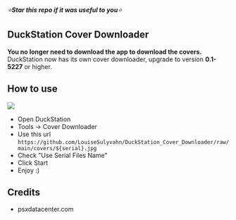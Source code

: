 *⭐**Star this repo if it was useful to you**⭐*

## DuckStation Cover Downloader  
**You no longer need to download the app to download the covers.**
DuckStation now has its own cover downloader, upgrade to version **0.1-5227** or higher.

## How to use  
[![](https://i.imgur.com/FJWeE0e.gif)](https://i.imgur.com/jTGL0HH.gif)

- Open DuckStation
- Tools -> Cover Downloader
- Use this url `https://github.com/LouiseSulyvahn/DuckStation_Cover_Downloader/raw/main/covers/${serial}.jpg`
- Check "Use Serial Files Name"
- Click Start
- Enjoy :)


## Credits
* psxdatacenter.com